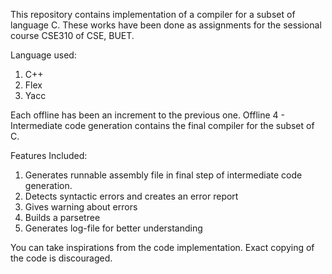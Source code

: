 This repository contains implementation of a compiler for a subset of language C. These works have been done as assignments for the sessional course CSE310 of CSE, BUET.

Language used:
1. C++
2. Flex
3. Yacc

Each offline has been an increment to the previous one. Offline 4 - Intermediate code generation contains the final compiler for the subset of C.

Features Included:

1. Generates runnable assembly file in final step of intermediate code generation.
2. Detects syntactic errors and creates an error report
3. Gives warning about errors
4. Builds a parsetree
5. Generates log-file for better understanding

You can take inspirations from the code implementation. Exact copying of the code is discouraged. 
